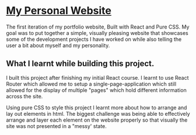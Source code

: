 # [My Personal Website](https://danealexhoffmann.netlify.app/)

The first iteration of my portfolio website, Built with React and Pure CSS. My goal was to put together a simple, visually pleasing website that showcases some of the development projects I have worked on while also telling the user a bit about myself and my personality. 

## What I learnt while building this project.

I built this project after finishing my initial React course. I learnt to use React Router which allowed me to setup a single-page-application which still allowed for the display of multiple "pages" which hold different information across the site. 

Using pure CSS to style this project I learnt more about how to arrange and lay out elements in html. The biggest challenge was being able to effectively arrange and  layer each element on the website properly so that visually the site was not presented in a "messy' state.
